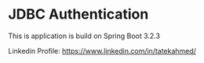 # JDBC Authentication 
This is application is build on Spring Boot 3.2.3

Linkedin Profile:
     https://www.linkedin.com/in/tatekahmed/
    
